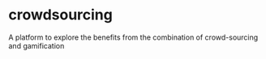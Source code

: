 crowdsourcing
=============

A platform to explore the benefits from the combination of crowd-sourcing and gamification 
